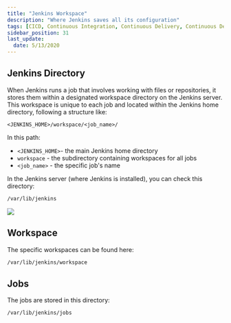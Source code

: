 ```yaml
---
title: "Jenkins Workspace"
description: "Where Jenkins saves all its configuration"
tags: [CICD, Continuous Integration, Continuous Delivery, Continuous Deployment, Jenkins]
sidebar_position: 31
last_update:
  date: 5/13/2020
---
```



## Jenkins Directory

When Jenkins runs a job that involves working with files or repositories, it stores them within a designated workspace directory on the Jenkins server. This workspace is unique to each job and located within the Jenkins home directory, following a structure like:

```
<JENKINS_HOME>/workspace/<job_name>/
```

In this path:

- `<JENKINS_HOME>`- the main Jenkins home directory
- `workspace` - the subdirectory containing workspaces for all jobs
- `<job_name>` - the specific job's name

In the Jenkins server (where Jenkins is installed), you can check this directory:

```bash
/var/lib/jenkins 
```

![](/img/docs/1027-jenkins-workspace.png) 


## Workspace 

The specific workspaces can be found here:

```bash
/var/lib/jenkins/workspace
```


## Jobs 

The jobs are stored in this directory:

```bash
/var/lib/jenkins/jobs
```



